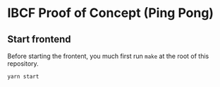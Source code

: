 # IBCF Proof of Concept (Ping Pong)

## Start frontend

Before starting the frontent, you much first run `make` at the root of this repository.

```sh
yarn start
```
